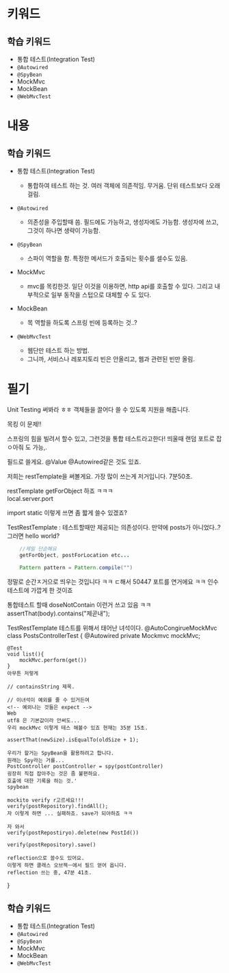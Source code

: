 # 키워드

## 학습 키워드

- 통합 테스트(Integration Test)
- `@Autowired`
- `@SpyBean`
- MockMvc
- MockBean
- `@WebMvcTest`

# 내용

## 학습 키워드

- 통합 테스트(Integration Test)
  - 통합하여 테스트 하는 것. 여러 객체에 의존적임. 무거움. 단위 테스트보다 오래걸림.
- `@Autowired`
  - 의존성을 주입할때 씀. 필드에도 가능하고, 생성자에도 가능함. 생성자에 쓰고, 그것이 하나면 생략이 가능함.
- `@SpyBean`

  - 스파이 역할을 함. 특정한 메서드가 호출되는 횟수를 셀수도 있음.

- MockMvc
  - mvc를 목킹한것. 일단 이것을 이용하면, http api를 호출할 수 있다. 그리고 내부적으로 일부 동작을 스텁으로 대체할 수 도 있다.
- MockBean
  - 목 역할을 하도록 스프링 빈에 등록하는 것..?
- `@WebMvcTest`
  - 웹단만 테스트 하는 방법.
  - 그니까, 서비스나 레포지토리 빈은 안올리고, 웹과 관련된 빈만 올림.

# 필기

Unit Testing 써봐라 ㅎㅎ
객체들을 끌어다 쓸 수 있도록 지원을 해줍니다.

목킹 이 문제!!

스프링의 힘을 빌려서 할수 있고, 그런것을 통합 테스트라고한다!
띄울때 랜덤 포트로 잡ㅇ아줘 도 가능,.

필드로 쓸게요.
@Value
@Autowired같은 것도 있죠.

저희는 restTemplate을 써볼게요. 가장 많이 쓰는게 저거입니다. 7분50초.

restTemplate getForObject 하죠 ㅋㅋㅋ\
local.server.port

import static 이렇게 쓰면 좀 짧게 쓸수 있겠죠?

TestRestTemplate : 테스트할때만 제공되는 의존성이다.
만약에 posts가 아니었다..? 그러면 hello world?

```java
    //제일 단순해요
    getForObject, postForLocation etc...

    Pattern pattern = Pattern.compile("")


```

정말로 순간ㅈ거으로 띄우는 것입니다 ㅋㅋ
ㄷ해서 50447 포트를 연거에요 ㅋㅋ
인수테스트에 가깝게 한 것이죠

통합테스트 할때 doseNotContain 이런거 쓰고 있음 ㅋㅋ
assertThat(body).contains("제곧내");

TestRestTemplate
테스트를 위해서 태어난 녀석이다.
@AutoCongirueMockMvc
class PostsControllerTest {
@Autowired
private Mockmvc mockMvc;

    @Test
    void list(){
        mockMvc.perform(get())
    }
    아무튼 저렇게

    // containsString 제목.

    // 이녀석이 예외를 줄 수 있거든여
    <!-- 예외나는 것들은 expect -->
    Web
    utf8 은 기본값이라 안써도...
    우리 mockMvc 이렇게 테스 해볼수 있죠 현재는 35분 15초.

    assertThat(newSize).isEqualTo(oldSize + 1);

    우리가 할거는 SpyBean을 활용하려고 합니다.
    원래는 Spy라는 거를...
    PostController postController = spy(postController)
    굉장히 직접 잡아주는 것은 좀 불편하요.
    호출에 대한 기록을 하는 것.'
    spybean

    mockito verify r고르세요!!!
    verify(postRepository).findAll();
    자 이렇게 하면 ... 실패하죠. save가 되야하죠 ㅋㅋ

    자 와서
    verify(postRepostiryo).delete(new PostId())

    verify(postRepository).save()

    reflection으로 쓸수도 있어요.
    이렇게 하면 클래스 오브젝ㅡ에서 필드 얻어 옵니다.
    reflection 쓰는 중, 47분 41초.

}

## 학습 키워드

- 통합 테스트(Integration Test)
- `@Autowired`
- `@SpyBean`
- MockMvc
- MockBean
- `@WebMvcTest`
